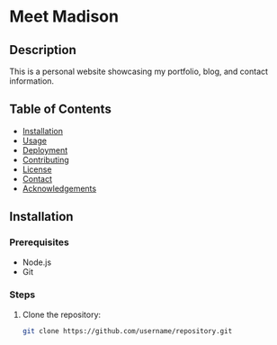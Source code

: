 # Meet Madison

## Description
This is a personal website showcasing my portfolio, blog, and contact information.

## Table of Contents
- [Installation](#installation)
- [Usage](#usage)
- [Deployment](#deployment)
- [Contributing](#contributing)
- [License](#license)
- [Contact](#contact)
- [Acknowledgements](#acknowledgements)

## Installation
### Prerequisites
- Node.js
- Git

### Steps
1. Clone the repository:
   ```sh
   git clone https://github.com/username/repository.git
